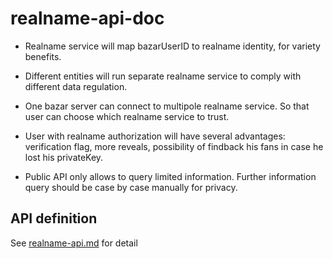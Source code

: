 # realname-api-doc

- Realname service will map bazarUserID to realname identity, for variety benefits.

- Different entities will run separate realname service to comply with different data regulation.

- One bazar server can connect to multipole realname service. So that user can choose which realname service to trust.

- User with realname authorization will have several advantages: verification flag, more reveals, possibility of findback his fans in case he lost his privateKey.

- Public API only allows to query limited information. Further information query should be case by case manually for privacy.

## API definition

See [realname-api.md](./realname-api.md) for detail
